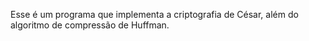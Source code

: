 Esse é um programa que implementa a criptografia de César, além do algoritmo de compressão de Huffman.